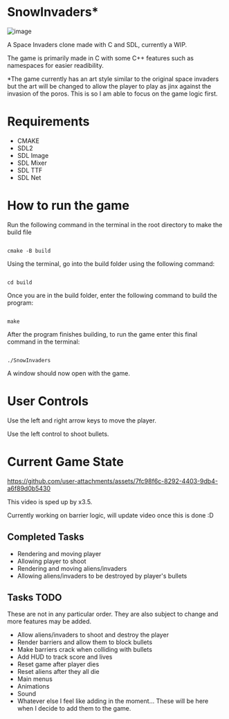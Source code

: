 # SnowInvaders*
![image](https://github.com/user-attachments/assets/626187ba-1c67-4d4b-a9ee-ca55f56fdb1c)

<p>A Space Invaders clone made with C and SDL, currently a WIP.</p>
<p>The game is primarily made in C with some C++ features such as namespaces for easier readibility.</p>
<p>*The game currently has an art style similar to the original space invaders but the art will be changed to allow the player to play as jinx against the invasion of the poros. This is so I am able to focus on the game logic first.</p>
<h1>Requirements</h1>
<ul>
  <li>CMAKE</li>
  <li>SDL2</li>
  <li>SDL Image</li>
  <li>SDL Mixer</li>
  <li>SDL TTF</li>
  <li>SDL Net</li>
</ul>
<h1>How to run the game</h1>
<bold>Run the following command in the terminal in the root directory to make the build file</bold>

```

cmake -B build

```

<bold>Using the terminal, go into the build folder using the following command:</bold>

```

cd build

```

<bold>Once you are in the build folder, enter the following command to build the program:</bold>

```

make

```

<bold>After the program finishes building, to run the game enter this final command in the terminal:</bold>

```

./SnowInvaders

```

<p>A window should now open with the game.</p>

<h1>User Controls</h1>
<p>Use the left and right arrow keys to move the player.</p>
<p>Use the left control to shoot bullets.
</p>
<h1>Current Game State</h1>



https://github.com/user-attachments/assets/7fc98f6c-8292-4403-9db4-a6f89d0b5430
<p>This video is sped up by x3.5.</p>
<p>Currently working on barrier logic, will update video once this is done :D</p>

<h2>Completed Tasks</h2>
<ul>
  <li>Rendering and moving player</li>
  <li>Allowing player to shoot</li>
  <li>Rendering and moving aliens/invaders</li>
  <li>Allowing aliens/invaders to be destroyed by player's bullets</li>
</ul>
<h2>Tasks TODO</h2>
<p>These are not in any particular order. They are also subject to change and more features may be added.</p>
<ul>
  <li>Allow aliens/invaders to shoot and destroy the player</li>
  <li>Render barriers and allow them to block bullets</li>
  <li>Make barriers crack when colliding with bullets</li>
  <li>Add HUD to track score and lives</li>
  <li>Reset game after player dies</li>
  <li>Reset aliens after they all die</li>
  <li>Main menus</li>
  <li>Animations</li>
  <li>Sound</li>
  <li>Whatever else I feel like adding in the moment... These will be here when I decide to add them to the game.</li>
</ul>
